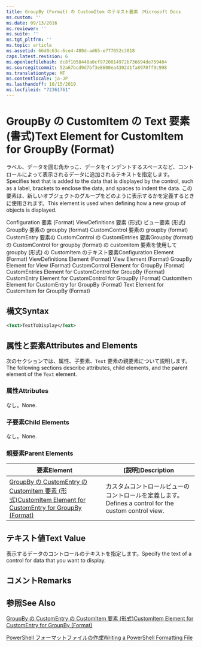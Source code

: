 ```yaml
---
title: GroupBy (Format) の CustomItem のテキスト要素 |Microsoft Docs
ms.custom: ''
ms.date: 09/13/2016
ms.reviewer: ''
ms.suite: ''
ms.tgt_pltfrm: ''
ms.topic: article
ms.assetid: 66d8c63c-6ce4-480d-ad65-e777052c3818
caps.latest.revision: 6
ms.openlocfilehash: dc8f1058448a0cf9720014972b736694de759404
ms.sourcegitcommit: 52a67bcd9d7bf3e8600ea4302d1fa8970ff9c998
ms.translationtype: MT
ms.contentlocale: ja-JP
ms.lasthandoff: 10/15/2019
ms.locfileid: "72361761"
---
```

# <a name="text-element-for-customitem-for-groupby-format"></a><span data-ttu-id="0d79f-102">GroupBy の CustomItem の Text 要素 (書式)</span><span class="sxs-lookup"><span data-stu-id="0d79f-102">Text Element for CustomItem for GroupBy (Format)</span></span>

<span data-ttu-id="0d79f-103">ラベル、データを囲む角かっこ、データをインデントするスペースなど、コントロールによって表示されるデータに追加されるテキストを指定します。</span><span class="sxs-lookup"><span data-stu-id="0d79f-103">Specifies text that is added to the data that is displayed by the control, such as a label, brackets to enclose the data, and spaces to indent the data.</span></span> <span data-ttu-id="0d79f-104">この要素は、新しいオブジェクトのグループをどのように表示するかを定義するときに使用されます。</span><span class="sxs-lookup"><span data-stu-id="0d79f-104">This element is used when defining how a new group of objects is displayed.</span></span>

<span data-ttu-id="0d79f-105">Configuration 要素 (Format) ViewDefinitions 要素 (形式) ビュー要素 (形式) GroupBy 要素の groupby (format) CustomControl 要素の groupby (format) CustomEntry 要素の CustomControl の CustomEntries 要素Groupby (format) の CustomControl for groupby (format) の customitem 要素を使用して groupby (形式) の CustomItem のテキスト要素</span><span class="sxs-lookup"><span data-stu-id="0d79f-105">Configuration Element (Format) ViewDefinitions Element (Format) View Element (Format) GroupBy Element for View (Format) CustomControl Element for GroupBy (Format) CustomEntries Element for CustomControl for GroupBy (Format) CustomEntry Element for CustomControl for GroupBy (Format) CustomItem Element for CustomEntry for GroupBy (Format) Text Element for CustomItem for GroupBy (Format)</span></span>

## <a name="syntax"></a><span data-ttu-id="0d79f-106">構文</span><span class="sxs-lookup"><span data-stu-id="0d79f-106">Syntax</span></span>

```xml
<Text>TextToDisplay</Text>
```

## <a name="attributes-and-elements"></a><span data-ttu-id="0d79f-107">属性と要素</span><span class="sxs-lookup"><span data-stu-id="0d79f-107">Attributes and Elements</span></span>

<span data-ttu-id="0d79f-108">次のセクションでは、属性、子要素、`Text` 要素の親要素について説明します。</span><span class="sxs-lookup"><span data-stu-id="0d79f-108">The following sections describe attributes, child elements, and the parent element of the `Text` element.</span></span>

### <a name="attributes"></a><span data-ttu-id="0d79f-109">属性</span><span class="sxs-lookup"><span data-stu-id="0d79f-109">Attributes</span></span>

<span data-ttu-id="0d79f-110">なし。</span><span class="sxs-lookup"><span data-stu-id="0d79f-110">None.</span></span>

### <a name="child-elements"></a><span data-ttu-id="0d79f-111">子要素</span><span class="sxs-lookup"><span data-stu-id="0d79f-111">Child Elements</span></span>

<span data-ttu-id="0d79f-112">なし。</span><span class="sxs-lookup"><span data-stu-id="0d79f-112">None.</span></span>

### <a name="parent-elements"></a><span data-ttu-id="0d79f-113">親要素</span><span class="sxs-lookup"><span data-stu-id="0d79f-113">Parent Elements</span></span>

|<span data-ttu-id="0d79f-114">要素</span><span class="sxs-lookup"><span data-stu-id="0d79f-114">Element</span></span>|<span data-ttu-id="0d79f-115">[説明]</span><span class="sxs-lookup"><span data-stu-id="0d79f-115">Description</span></span>|
|-------------|-----------------|
|[<span data-ttu-id="0d79f-116">GroupBy の CustomEntry の CustomItem 要素 (形式)</span><span class="sxs-lookup"><span data-stu-id="0d79f-116">CustomItem Element for CustomEntry for GroupBy (Format)</span></span>](./customitem-element-for-customentry-for-groupby-format.md)|<span data-ttu-id="0d79f-117">カスタムコントロールビューのコントロールを定義します。</span><span class="sxs-lookup"><span data-stu-id="0d79f-117">Defines a control for the custom control view.</span></span>|

## <a name="text-value"></a><span data-ttu-id="0d79f-118">テキスト値</span><span class="sxs-lookup"><span data-stu-id="0d79f-118">Text Value</span></span>

<span data-ttu-id="0d79f-119">表示するデータのコントロールのテキストを指定します。</span><span class="sxs-lookup"><span data-stu-id="0d79f-119">Specify the text of a control for data that you want to display.</span></span>

## <a name="remarks"></a><span data-ttu-id="0d79f-120">コメント</span><span class="sxs-lookup"><span data-stu-id="0d79f-120">Remarks</span></span>

## <a name="see-also"></a><span data-ttu-id="0d79f-121">参照</span><span class="sxs-lookup"><span data-stu-id="0d79f-121">See Also</span></span>

[<span data-ttu-id="0d79f-122">GroupBy の CustomEntry の CustomItem 要素 (形式)</span><span class="sxs-lookup"><span data-stu-id="0d79f-122">CustomItem Element for CustomEntry for GroupBy (Format)</span></span>](./customitem-element-for-customentry-for-groupby-format.md)

[<span data-ttu-id="0d79f-123">PowerShell フォーマットファイルの作成</span><span class="sxs-lookup"><span data-stu-id="0d79f-123">Writing a PowerShell Formatting File</span></span>](./writing-a-powershell-formatting-file.md)
